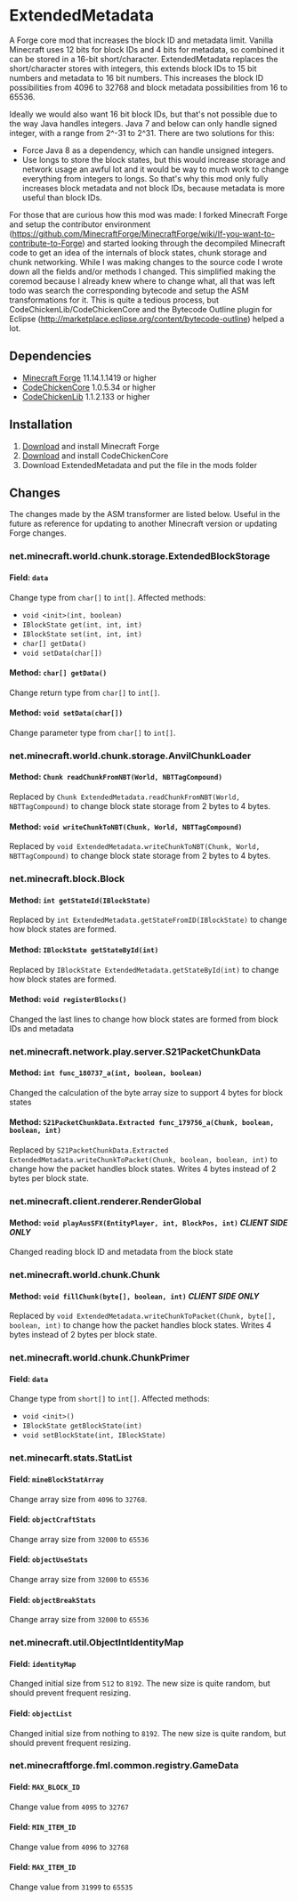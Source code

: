 # ExtendedMetadata

A Forge core mod that increases the block ID and metadata limit.
Vanilla Minecraft uses 12 bits for block IDs and 4 bits for metadata, so combined it can be stored in a 16-bit short/character.
ExtendedMetadata replaces the short/character stores with integers, this extends block IDs to 15 bit numbers and metadata to 16 bit numbers. This increases the block ID possibilities from 4096 to 32768 and block metadata possibilities from 16 to 65536.

Ideally we would also want 16 bit block IDs, but that's not possible due to the way Java handles integers. Java 7 and below can only handle signed integer, with a range from 2^-31 to 2^31. There are two solutions for this:
* Force Java 8 as a dependency, which can handle unsigned integers. 
* Use longs to store the block states, but this would increase storage and network usage an awful lot and it would be way to much work to change everything from integers to longs.
So that's why this mod only fully increases block metadata and not block IDs, because metadata is more useful than block IDs.

For those that are curious how this mod was made: I forked Minecraft Forge and setup the contributor environment (https://github.com/MinecraftForge/MinecraftForge/wiki/If-you-want-to-contribute-to-Forge) and started looking through the decompiled Minecraft code to get an idea of the internals of block states, chunk storage and chunk networking. While I was making changes to the source code I wrote down all the fields and/or methods I changed. This simplified making the coremod because I already knew where to change what, all that was left todo was search the corresponding bytecode and setup the ASM transformations for it. This is quite a tedious process, but CodeChickenLib/CodeChickenCore and the Bytecode Outline plugin for Eclipse (http://marketplace.eclipse.org/content/bytecode-outline) helped a lot.

## Dependencies
* [Minecraft Forge](http://minecraftforge.net) 11.14.1.1419 or higher
* [CodeChickenCore](http://www.minecraftforum.net/forums/mapping-and-modding/minecraft-mods/1279956-chickenbones-mods) 1.0.5.34 or higher
* [CodeChickenLib](http://www.minecraftforum.net/forums/mapping-and-modding/minecraft-mods/1279956-chickenbones-mods) 1.1.2.133 or higher

## Installation
1. [Download](http://files.minecraftforge.net) and install Minecraft Forge
2. [Download](http://chickenbones.net/Pages/links.html) and install CodeChickenCore
3. Download ExtendedMetadata and put the file in the mods folder

## Changes
The changes made by the ASM transformer are listed below. Useful in the future as reference for updating to another Minecraft version or updating Forge changes.

### net.minecraft.world.chunk.storage.ExtendedBlockStorage
#### Field: `data`
Change type from `char[]` to `int[]`. Affected methods: 
* `void <init>(int, boolean)`
* `IBlockState get(int, int, int)`
* `IBlockState set(int, int, int)`
* `char[] getData()`
* `void setData(char[])`

#### Method: `char[] getData()`
Change return type from `char[]` to `int[]`.

#### Method: `void setData(char[])`
Change parameter type from `char[]` to `int[]`.

### net.minecraft.world.chunk.storage.AnvilChunkLoader
#### Method: `Chunk readChunkFromNBT(World, NBTTagCompound)`
Replaced by `Chunk ExtendedMetadata.readChunkFromNBT(World, NBTTagCompound)` to change block state storage from 2 bytes to 4 bytes.

#### Method: `void writeChunkToNBT(Chunk, World, NBTTagCompound)`
Replaced by `void ExtendedMetadata.writeChunkToNBT(Chunk, World, NBTTagCompound)` to change block state storage from 2 bytes to 4 bytes.

### net.minecraft.block.Block
#### Method: `int getStateId(IBlockState)`
Replaced by `int ExtendedMetadata.getStateFromID(IBlockState)` to change how block states are formed.

#### Method: `IBlockState getStateById(int)`
Replaced by `IBlockState ExtendedMetadata.getStateById(int)` to change how block states are formed.

#### Method: `void registerBlocks()`
Changed the last lines to change how block states are formed from block IDs and metadata

### net.minecraft.network.play.server.S21PacketChunkData
#### Method: `int func_180737_a(int, boolean, boolean)`
Changed the calculation of the byte array size to support 4 bytes for block states

#### Method: `S21PacketChunkData.Extracted func_179756_a(Chunk, boolean, boolean, int)`
Replaced by `S21PacketChunkData.Extracted ExtendedMetadata.writeChunkToPacket(Chunk, boolean, boolean, int)` to change how the packet handles block states. Writes 4 bytes instead of 2 bytes per block state.

### net.minecraft.client.renderer.RenderGlobal
#### Method: `void playAusSFX(EntityPlayer, int, BlockPos, int)` *CLIENT SIDE ONLY*
Changed reading block ID and metadata from the block state

### net.minecraft.world.chunk.Chunk
#### Method: `void fillChunk(byte[], boolean, int)` *CLIENT SIDE ONLY*
Replaced by `void ExtendedMetadata.writeChunkToPacket(Chunk, byte[], boolean, int)` to change how the packet handles block states. Writes 4 bytes instead of 2 bytes per block state.

### net.minecraft.world.chunk.ChunkPrimer
#### Field: `data`
Change type from `short[]` to `int[]`. Affected methods:
* `void <init>()`
* `IBlockState getBlockState(int)`
* `void setBlockState(int, IBlockState)`

### net.minecarft.stats.StatList
#### Field: `mineBlockStatArray`
Change array size from `4096` to `32768`.

#### Field: `objectCraftStats`
Change array size from `32000` to `65536`

#### Field: `objectUseStats`
Change array size from `32000` to `65536`

#### Field: `objectBreakStats`
Change array size from `32000` to `65536`

### net.minecraft.util.ObjectIntIdentityMap
#### Field: `identityMap`
Changed initial size from `512` to `8192`.
The new size is quite random, but should prevent frequent resizing.

#### Field: `objectList`
Changed initial size from nothing to `8192`.
The new size is quite random, but should prevent frequent resizing.

### net.minecraftforge.fml.common.registry.GameData
#### Field: `MAX_BLOCK_ID`
Change value from `4095` to `32767`

#### Field: `MIN_ITEM_ID`
Change value from `4096` to `32768`

#### Field: `MAX_ITEM_ID`
Change value from `31999` to `65535`

